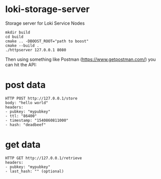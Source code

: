 # loki-storage-server
Storage server for Loki Service Nodes

```
mkdir build
cd build
cmake .. -DBOOST_ROOT="path to boost"
cmake --build .
./httpserver 127.0.0.1 8080
```

Then using something like Postman (https://www.getpostman.com/) you can hit the API:

# post data
```
HTTP POST http://127.0.0.1/store
body: "hello world"
headers:
- pubkey: "mypubkey"
- ttl: "86400"
- timestamp: "1540860811000"
- hash: "deadbeef"
```
# get data
```
HTTP GET http://127.0.0.1/retrieve
headers:
- pubkey: "mypubkey"
- last_hash: "" (optional)
```
